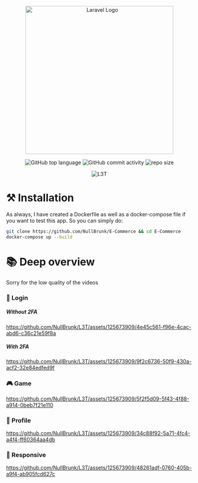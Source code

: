<div align="center">

<a href="https://laravel.com" target="_blank"><img src="https://raw.githubusercontent.com/laravel/art/master/logo-lockup/5%20SVG/2%20CMYK/1%20Full%20Color/laravel-logolockup-cmyk-red.svg" width="400" alt="Laravel Logo"></a>  
    
![GitHub top language](https://img.shields.io/github/languages/top/NullBrunk/L3T?style=for-the-badge)
![GitHub commit activity](https://img.shields.io/github/commit-activity/m/NullBrunk/L3T?style=for-the-badge)
![repo size](https://img.shields.io/github/repo-size/NullBrunk/L3T?style=for-the-badge)

![L3T](https://github.com/NullBrunk/L3T/assets/125673909/1c2c492c-1a03-4670-8fb3-1bb291005b2a)



</div>


# ⚒️ Installation
As always, I have created a Dockerfile as well as a docker-compose file if you want to test this app. 
So you can simply do:

```bash
git clone https://github.com/NullBrunk/E-Commerce && cd E-Commerce 
docker-compose up --build
```



# 📚 Deep overview
Sorry for the low quality of the videos

### 🔐 Login

##### Without 2FA
https://github.com/NullBrunk/L3T/assets/125673909/4e45c561-f96e-4cac-abd6-c36c21e59f8a


##### With 2FA
https://github.com/NullBrunk/L3T/assets/125673909/9f2c6736-50f9-430a-acf2-32e84edfed9f




### 🎮 Game
https://github.com/NullBrunk/L3T/assets/125673909/5f2f5d09-5f43-4f88-a914-0beb7f21e110




### 👤 Profile
https://github.com/NullBrunk/L3T/assets/125673909/34c88f92-5a71-4fc4-a4f4-ff60364aa4db



### 📱 Responsive
https://github.com/NullBrunk/L3T/assets/125673909/48261adf-0760-405b-a9f4-ab905fcd627c






